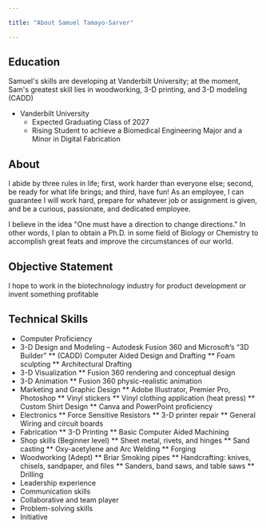 ```yaml
---

title: "About Samuel Tamayo-Sarver"

---
```


## Education

Samuel's skills are developing at Vanderbilt University; at the moment, Sam's greatest skill lies in woodworking, 3-D printing, and 3-D modeling (CADD) 

* Vanderbilt University
  * Expected Graduating Class of 2027
  * Rising Student to achieve a Biomedical Engineering Major and a Minor in Digital Fabrication

## About 

I abide by three rules in life; first, work harder than everyone else; second, be ready for what life brings; and third, have fun! As an employee, I can guarantee I will work hard, prepare for whatever job or assignment is given, and be a curious, passionate, and dedicated employee. 

I believe in the idea "One must have a direction to change directions." In other words, I plan to obtain a Ph.D. in some field of Biology or Chemistry to accomplish great feats and improve the circumstances of our world. 

## Objective Statement 

I hope to work in the biotechnology industry for product development or invent something profitable 

## Technical Skills

*	Computer Proficiency
*	3-D Design and Modeling – Autodesk Fusion 360 and Microsoft’s “3D Builder”
**	(CADD) Computer Aided Design and Drafting 
** Foam sculpting
**	Architectural Drafting
*	3-D Visualization 
**	Fusion 360 rendering and conceptual design
* 3-D Animation
**	Fusion 360 physic-realistic animation
* Marketing and Graphic Design
**	Adobe Illustrator, Premier Pro, Photoshop
**	Vinyl stickers
**	Vinyl clothing application (heat press)
**	Custom Shirt Design
**	Canva and PowerPoint proficiency
*	Electronics
**	Force Sensitive Resistors
**	3-D printer repair
**	General Wiring and circuit boards 
*	Fabrication 
**	3-D Printing
**	Basic Computer Aided Machining
*	Shop skills (Beginner level)
**	Sheet metal, rivets, and hinges
**	Sand casting
**	Oxy-acetylene and Arc Welding
** Forging
*	Woodworking (Adept)
**	Briar Smoking pipes
**	Handcrafting: knives, chisels, sandpaper, and files
**	Sanders, band saws, and table saws
**	Drilling
*	Leadership experience
*	Communication skills
*	Collaborative and team player
*	Problem-solving skills
*	Initiative

